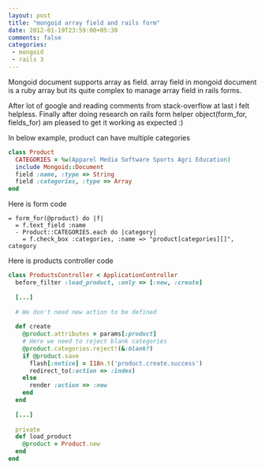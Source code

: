 ```yaml
---
layout: post
title: "mongoid array field and rails form"
date: 2012-01-19T23:59:00+05:30
comments: false
categories:
 - mongoid
 - rails 3
---
```

Mongoid document supports array as field. array field in mongoid document is a ruby array but its quite complex to manage array field in rails forms.

After lot of google and reading comments from stack-overflow at last i felt helpless. Finally after doing research on rails form helper object(form_for, fields_for) am pleased to get it working as expected :)

In below example, product can have multiple categories
```ruby
class Product
  CATEGORIES = %w(Apparel Media Software Sports Agri Education)
  include Mongoid::Document
  field :name, :type => String
  field :categories, :type => Array
end
```
<!--more-->
Here is form code 
```haml
= form_for(@product) do |f|
  = f.text_field :name
  - Product::CATEGORIES.each do |category|
    = f.check_box :categories, :name => "product[categories][]", category
```

Here is products controller code
```ruby
class ProductsController < ApplicationController
  before_filter :load_product, :only => [:new, :create]
  
  [...]
  
  # We don't need new action to be defined
  
  def create
    @product.attributes = params[:product]
    # Here we need to reject blank categories
    @product.categories.reject!(&:blank?)
    if @product.save
      flash[:notice] = I18n.t('product.create.success')
      redirect_to(:action => :index)
    else
      render :action => :new
    end
  end
  
  [...]
  
  private
  def load_product
    @product = Product.new
  end
end
```
